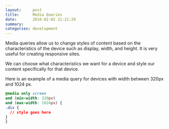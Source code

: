 ```yaml
---
layout:     post
title:      Media Queries
date:       2016-02-02 11:21:29
summary:   
categories: development
---
```


Media queries allow us to change styles of content based on the characteristics of the device such as display, width, and height. It is very useful for creating responsive sites.

We can choose what characteristics we want for a device and style our content specifically for that device.

Here is an example of a media query for devices with width between 320px and 1024 px.

```css
@media only screen
and (min-width: 320px)
and (max-width: 1024px) {
.div {
  // style goes here
}
}
```
